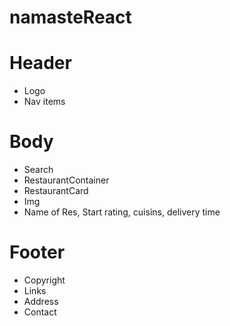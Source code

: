 # namasteReact

# Header

- Logo
- Nav items

# Body

- Search
- RestaurantContainer
- RestaurantCard
- Img
- Name of Res, Start rating, cuisins, delivery time

# Footer

- Copyright
- Links
- Address
- Contact
